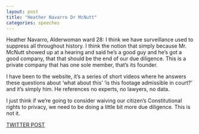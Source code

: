 ```yaml
---
layout: post
title: "Heather Navarro Dr McNutt"
categories: speeches
---
```

Heather Navarro, Alderwoman ward 28: I think we have surveillance used to suppress all throughout history. I think the notion that simply because Mr. McNutt showed up at a hearing and said he’s a good guy and he’s got a good company, that that should be the end of our due diligence. This is a private company that has one sole member, that’s its founder.

I have been to the website, it’s a series of short videos where he answers these questions about ‘what about this’ ‘is this footage admissible in court?’ and it’s simply him. He references no experts, no lawyers, no data. 

I just think if we’re going to consider waiving our citizen’s Constitutional rights to privacy, we need to be doing a little bit more due diligence. This is not it.

[TWITTER POST](https://twitter.com/StlPoliticClips/status/1391070470850715658?s=20)



